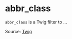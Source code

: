 # abbr_class

`abbr_class` is a Twig filter to ...


Source: [Twig](https://twig.symfony.com/abbr_class)